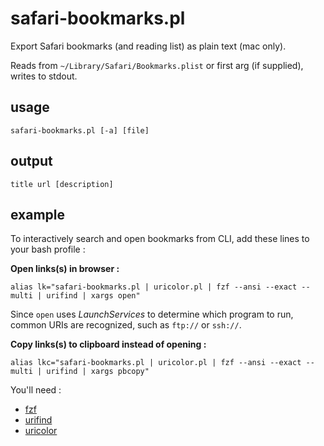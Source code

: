 safari-bookmarks.pl
===================

Export Safari bookmarks (and reading list) as plain text (mac only).

Reads from `~/Library/Safari/Bookmarks.plist` or first arg (if supplied), writes to stdout.


usage
-----

`safari-bookmarks.pl [-a] [file]`


output
------

`title url [description]`

example
-------

To interactively search and open bookmarks from CLI, add these lines to your bash profile :

**Open links(s) in browser :**
```
alias lk="safari-bookmarks.pl | uricolor.pl | fzf --ansi --exact --multi | urifind | xargs open"
```

Since `open` uses _LaunchServices_ to determine which program to run, common URIs are recognized, such as `ftp://` or `ssh://`. 

**Copy links(s) to clipboard instead of opening :**
```
alias lkc="safari-bookmarks.pl | uricolor.pl | fzf --ansi --exact --multi | urifind | xargs pbcopy"
```

You'll need :
- [fzf](https://github.com/junegunn/fzf)
- [urifind](https://github.com/schwern/URI-Find)
- [uricolor](https://github.com/kal247/uricolor.pl)
